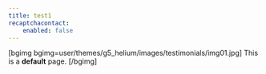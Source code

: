 ```yaml
---
title: test1
recaptchacontact:
    enabled: false
---
```


[bgimg bgimg=user/themes/g5_helium/images/testimonials/img01.jpg]
This is a **default** page.
[/bgimg]